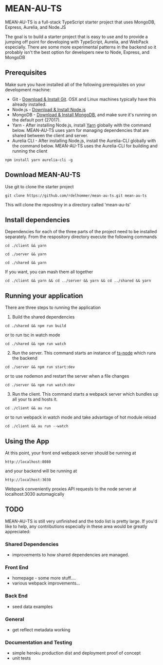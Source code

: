 # MEAN-AU-TS

MEAN-AU-TS is a full-stack TypeScript starter project that uses MongoDB, Express, Aurelia, and Node.JS

The goal is to build a starter project that is easy to use and to provide a jumping off point for developing with TypeScript, Aurelia, and WebPack especially.  There are some more experimental patterns in the backend so it probably isn't the best option for developers new to Node, Express, and MongoDB

## Prerequisites
Make sure you have installed all of the following prerequisites on your development machine:
* Git - [Download & Install Git](https://git-scm.com/downloads). OSX and Linux machines typically have this already installed.
* Node.js - [Download & Install Node.js](https://nodejs.org/en/download/)
* MongoDB - [Download & Install MongoDB](http://www.mongodb.org/downloads), and make sure it's running on the default port (27017).
* Yarn - After installing Node.js, install [Yarn](https://yarnpkg.com/en/) globally with the command below. MEAN-AU-TS uses yarn for managing dependencies that are shared between the client and server.
* Aurelia CLI - After installing Node.js, install the Aurelia-CLI globally with the command below.  MEAN-AU-TS uses the Aurelia-CLI for building and running the client 
```
npm install yarn aurelia-cli -g
```

## Download MEAN-AU-TS
Use git to clone the starter project
```
git clone https://github.com/rdelhommer/mean-au-ts.git mean-au-ts
```
This will clone the repositroy in a directory called 'mean-au-ts'

## Install dependencies
Dependencies for each of the three parts of the project need to be installed separately.  From the respository directory execute the following commands
```
cd ./client && yarn
```
```
cd ./server && yarn
```
```
cd ./shared && yarn
```
If you want, you can mash them all together
```
cd ./client && yarn && cd ../server && yarn && cd ../shared && yarn
```

## Running your application
There are three steps to running the application
1. Build the shared dependencies
```
cd ./shared && npm run build
```
or to run tsc in watch mode
```
cd ./shared && npm run watch
```
2. Run the server.  This command starts an instance of [ts-node](https://github.com/TypeStrong/ts-node/) which runs the backend
```
cd ./server && npm run start:dev
```
or to use nodemon and restart the server when a file changes
```
cd ./server && npm run watch:dev
```
3. Run the client.  This command starts a webpack server which bundles up all your ts and hosts it.
```
cd ./client && au run
```
or to run webpack in watch mode and take advantage of hot module reload
```
cd ./client && au run --watch
```

## Using the App
At this point, your front end webpack server should be running at
```
http://localhost:8080
```
and your backend will be running at
```
http://localhost:3030
```

Webpack conveniently proxies API requests to the node server at localhost:3030 automagically

## TODO
MEAN-AU-TS is still very unfinished and the todo list is pretty large.  If you'd like to help, any contributions especially in these area would be greatly appreciated:

### Shared Dependencies
* improvements to how shared dependencies are managed.

### Front End
* homepage - some more stuff....
* various webpack improvements...

### Back End
* seed data examples

### General
* get reflect metadata working

### Documentation and Testing
* simple heroku production dist and deployment proof of concept
* unit tests
